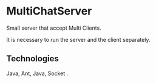 # MultiChatServer
Small server that accept Multi Clients.

It is necessary to run the server and the client separately.

## Technologies
Java, Ant, Java, Socket .
